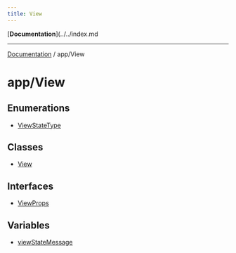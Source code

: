 ```yaml
---
title: View
---
```


[**Documentation**](../../index.md

***

[Documentation](../../index.md) / app/View

# app/View

## Enumerations

- [ViewStateType](enumerations/ViewStateType.md)

## Classes

- [View](classes/View.md)

## Interfaces

- [ViewProps](interfaces/ViewProps.md)

## Variables

- [viewStateMessage](variables/viewStateMessage.md)
